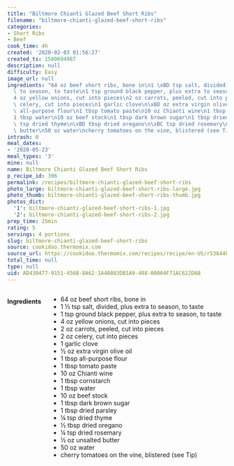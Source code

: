 ```yaml
---
title: "Biltmore Chianti Glazed Beef Short Ribs"
filename: "biltmore-chianti-glazed-beef-short-ribs"
categories:
- Short Ribs
- Beef
cook_time: 4h
created: '2020-02-03 01:56:27'
created_ts: 1580694987
description: null
difficulty: Easy
image_url: null
ingredients: "64 oz beef short ribs, bone in\n1 \xBD tsp salt, divided, plus extra\
  \ to season, to taste\n1 tsp ground black pepper, plus extra to season, to taste\n\
  4 oz yellow onions, cut into pieces\n2 oz carrots, peeled, cut into pieces\n2 oz\
  \ celery, cut into pieces\n1 garlic clove\n\xBD oz extra virgin olive oil\n1 tbsp\
  \ all-purpose flour\n1 tbsp tomato paste\n10 oz Chianti wine\n1 tbsp cornstarch\n\
  1 tbsp water\n10 oz beef stock\n1 tbsp dark brown sugar\n1 tbsp dried parsley\n\xBC\
  \ tsp dried thyme\n\xBD tbsp dried oregano\n\xBC tsp dried rosemary\n\xBD oz unsalted\
  \ butter\n50 oz water\ncherry tomatoes on the vine, blistered (see Tip)"
intrash: 0
meal_dates:
- '2020-05-23'
meal_types: '3'
mine: null
name: Biltmore Chianti Glazed Beef Short Ribs
p_recipe_id: 306
permalink: /recipes/biltmore-chianti-glazed-beef-short-ribs
photo_large: biltmore-chianti-glazed-beef-short-ribs-large.jpg
photo_thumb: biltmore-chianti-glazed-beef-short-ribs-thumb.jpg
photos_dict:
  '1': biltmore-chianti-glazed-beef-short-ribs-1.jpg
  '2': biltmore-chianti-glazed-beef-short-ribs-2.jpg
prep_time: 15min
rating: 5
servings: 4 portions
slug: biltmore-chianti-glazed-beef-short-ribs
source: cookidoo.thermomix.com
source_url: https://cookidoo.thermomix.com/recipes/recipe/en-US/r536448
total_time: null
type: null
uid: AD430477-9151-456B-8A62-1A48083DB1A9-408-00004F71AC622DAB
---
```

<div class="large-8 medium-7 columns" id="writeup">	</div><!-- #writeup -->
</div><!-- #row-one -->
<div class="row" id="row-two">	<div class="medium-4 small-5 columns" id="ingredients"><h4>Ingredients</h4><div class="box box-ingredients content"><ul>
<li>64 oz beef short ribs, bone in</li>
<li>1 ½ tsp salt, divided, plus extra to season, to taste</li>
<li>1 tsp ground black pepper, plus extra to season, to taste</li>
<li>4 oz yellow onions, cut into pieces</li>
<li>2 oz carrots, peeled, cut into pieces</li>
<li>2 oz celery, cut into pieces</li>
<li>1 garlic clove</li>
<li>½ oz extra virgin olive oil</li>
<li>1 tbsp all-purpose flour</li>
<li>1 tbsp tomato paste</li>
<li>10 oz Chianti wine</li>
<li>1 tbsp cornstarch</li>
<li>1 tbsp water</li>
<li>10 oz beef stock</li>
<li>1 tbsp dark brown sugar</li>
<li>1 tbsp dried parsley</li>
<li>¼ tsp dried thyme</li>
<li>½ tbsp dried oregano</li>
<li>¼ tsp dried rosemary</li>
<li>½ oz unsalted butter</li>
<li>50 oz water</li>
<li>cherry tomatoes on the vine, blistered (see Tip)</li>
</ul>
</div>	</div>	<div class="medium-6 small-7 columns" id="directions">	</div>
